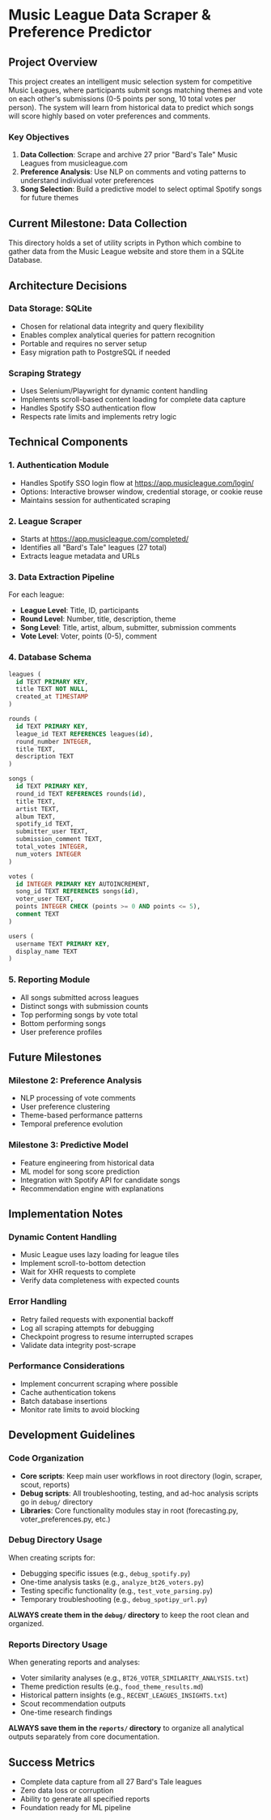 # Music League Data Scraper & Preference Predictor

## Project Overview
This project creates an intelligent music selection system for competitive Music Leagues, where participants submit songs matching themes and vote on each other's submissions (0-5 points per song, 10 total votes per person). The system will learn from historical data to predict which songs will score highly based on voter preferences and comments.

### Key Objectives
1. **Data Collection**: Scrape and archive 27 prior "Bard's Tale" Music Leagues from musicleague.com
2. **Preference Analysis**: Use NLP on comments and voting patterns to understand individual voter preferences
3. **Song Selection**: Build a predictive model to select optimal Spotify songs for future themes

## Current Milestone: Data Collection
This directory holds a set of utility scripts in Python which combine
to gather data from the Music League website and store them in a
SQLite Database.

## Architecture Decisions

### Data Storage: SQLite
- Chosen for relational data integrity and query flexibility
- Enables complex analytical queries for pattern recognition
- Portable and requires no server setup
- Easy migration path to PostgreSQL if needed

### Scraping Strategy
- Uses Selenium/Playwright for dynamic content handling
- Implements scroll-based content loading for complete data capture
- Handles Spotify SSO authentication flow
- Respects rate limits and implements retry logic

## Technical Components

### 1. Authentication Module
- Handles Spotify SSO login flow at https://app.musicleague.com/login/
- Options: Interactive browser window, credential storage, or cookie reuse
- Maintains session for authenticated scraping

### 2. League Scraper
- Starts at https://app.musicleague.com/completed/
- Identifies all "Bard's Tale" leagues (27 total)
- Extracts league metadata and URLs

### 3. Data Extraction Pipeline
For each league:
- **League Level**: Title, ID, participants
- **Round Level**: Number, title, description, theme
- **Song Level**: Title, artist, album, submitter, submission comments
- **Vote Level**: Voter, points (0-5), comment

### 4. Database Schema

```sql
leagues (
  id TEXT PRIMARY KEY,
  title TEXT NOT NULL,
  created_at TIMESTAMP
)

rounds (
  id TEXT PRIMARY KEY,
  league_id TEXT REFERENCES leagues(id),
  round_number INTEGER,
  title TEXT,
  description TEXT
)

songs (
  id TEXT PRIMARY KEY,
  round_id TEXT REFERENCES rounds(id),
  title TEXT,
  artist TEXT,
  album TEXT,
  spotify_id TEXT,
  submitter_user TEXT,
  submission_comment TEXT,
  total_votes INTEGER,
  num_voters INTEGER
)

votes (
  id INTEGER PRIMARY KEY AUTOINCREMENT,
  song_id TEXT REFERENCES songs(id),
  voter_user TEXT,
  points INTEGER CHECK (points >= 0 AND points <= 5),
  comment TEXT
)

users (
  username TEXT PRIMARY KEY,
  display_name TEXT
)
```

### 5. Reporting Module
- All songs submitted across leagues
- Distinct songs with submission counts
- Top performing songs by vote total
- Bottom performing songs
- User preference profiles

## Future Milestones

### Milestone 2: Preference Analysis
- NLP processing of vote comments
- User preference clustering
- Theme-based performance patterns
- Temporal preference evolution

### Milestone 3: Predictive Model
- Feature engineering from historical data
- ML model for song score prediction
- Integration with Spotify API for candidate songs
- Recommendation engine with explanations

## Implementation Notes

### Dynamic Content Handling
- Music League uses lazy loading for league tiles
- Implement scroll-to-bottom detection
- Wait for XHR requests to complete
- Verify data completeness with expected counts

### Error Handling
- Retry failed requests with exponential backoff
- Log all scraping attempts for debugging
- Checkpoint progress to resume interrupted scrapes
- Validate data integrity post-scrape

### Performance Considerations
- Implement concurrent scraping where possible
- Cache authentication tokens
- Batch database insertions
- Monitor rate limits to avoid blocking

## Development Guidelines

### Code Organization
- **Core scripts**: Keep main user workflows in root directory (login, scraper, scout, reports)
- **Debug scripts**: All troubleshooting, testing, and ad-hoc analysis scripts go in `debug/` directory
- **Libraries**: Core functionality modules stay in root (forecasting.py, voter_preferences.py, etc.)

### Debug Directory Usage
When creating scripts for:
- Debugging specific issues (e.g., `debug_spotify.py`)
- One-time analysis tasks (e.g., `analyze_bt26_voters.py`)
- Testing specific functionality (e.g., `test_vote_parsing.py`)
- Temporary troubleshooting (e.g., `debug_spotipy_url.py`)

**ALWAYS create them in the `debug/` directory** to keep the root clean and organized.

### Reports Directory Usage
When generating reports and analyses:
- Voter similarity analyses (e.g., `BT26_VOTER_SIMILARITY_ANALYSIS.txt`)
- Theme prediction results (e.g., `food_theme_results.md`)
- Historical pattern insights (e.g., `RECENT_LEAGUES_INSIGHTS.txt`)
- Scout recommendation outputs
- One-time research findings

**ALWAYS save them in the `reports/` directory** to organize all analytical outputs separately from core documentation.

## Success Metrics
- Complete data capture from all 27 Bard's Tale leagues
- Zero data loss or corruption
- Ability to generate all specified reports
- Foundation ready for ML pipeline